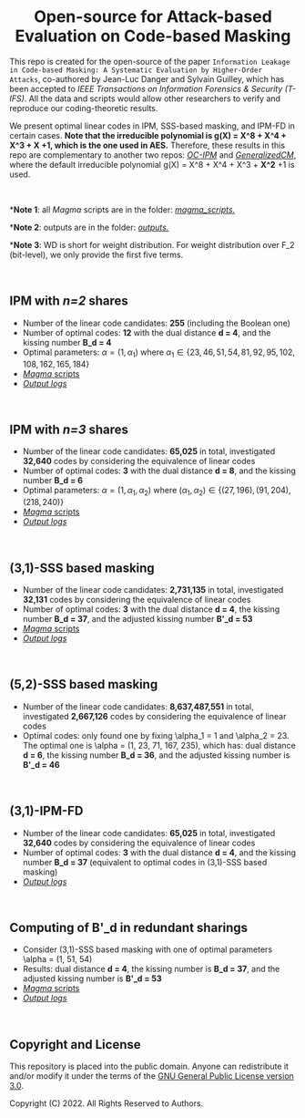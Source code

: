 <h1 align="center">Open-source for Attack-based Evaluation on Code-based Masking</h1>

This repo is created for the open-source of the paper `Information Leakage in Code-based Masking: A Systematic Evaluation by Higher-Order Attacks`, co-authored by Jean-Luc Danger and Sylvain Guilley, which has been accepted to *IEEE Transactions on Information Forensics & Security (T-IFS)*. All the data and scripts would allow other researchers to verify and reproduce our coding-theoretic results.

We present optimal linear codes in IPM, SSS-based masking, and IPM-FD in certain cases. 
**Note that the irreducible polynomial is g(X) = X^8 + X^4 + X^3 + X +1, which is the one used in AES.** Therefore, these results in this repo are complementary to another two repos: [*OC-IPM*](https://github.com/Qomo-CHENG/OC-IPM) and [*GeneralizedCM*](https://github.com/Qomo-CHENG/GeneralizedCM), where the default irreducible polynomial g(X) = X^8 + X^4 + X^3 + **X^2** +1 is used.

<br/>

***Note 1**: all *Magma* scripts are in the folder: [*magma_scripts.*](./magma_scripts)

***Note 2**: outputs are in the folder: [*outputs.*](./outputs)

***Note 3**: WD is short for weight distribution. For weight distribution over F_2 (bit-level), we only provide the first five terms.

<br/>

## IPM with *n=2* shares

- Number of the linear code candidates: **255** (including the Boolean one)
- Number of optimal codes: **12** with the dual distance **d = 4**, and the kissing number **B_d = 4**
- Optimal parameters: $\alpha=(1, \alpha_1)$ where $\alpha_1\in \{{23, 46, 51, 54, 81, 92, 95, 102, 108, 162, 165, 184}\}$
- [*Magma* scripts](./magma_scripts/ipm_n2_aes.m)
- [*Output logs*](./outputs/log_ipm_n2_aes.log)

<br/>

## IPM with *n=3* shares

- Number of the linear code candidates: **65,025** in total, investigated **32,640** codes by considering the equivalence of linear codes
- Number of optimal codes: **3** with the dual distance **d = 8**, and the kissing number **B_d = 6**
- Optimal parameters: $\alpha=(1, \alpha_1, \alpha_2)$ where $(\alpha_1, \alpha_2)\in\{{(27,196), (91,204), (218,240)}\}$
- [*Magma* scripts](./magma_scripts/ipm_n3_aes.m)
- [*Output logs*](./outputs/log_ipm_n3_aes.log)

<br/>

## (3,1)-SSS based masking

- Number of the linear code candidates: **2,731,135** in total, investigated **32,131** codes by considering the equivalence of linear codes
- Number of optimal codes: **3** with the dual distance **d = 4**, the kissing number **B_d = 37**, and the adjusted kissing number **B'_d = 53**
- [*Magma* scripts](./magma_scripts/sss_n3_t1_aes.m)
- [*Output logs*](./outputs/log_sss_n3_t1_aes.log)

<br/>

## (5,2)-SSS based masking

- Number of the linear code candidates: **8,637,487,551** in total, investigated **2,667,126** codes by considering the equivalence of linear codes
- Optimal codes: only found one by fixing \alpha_1 = 1 and \alpha_2 = 23. The optimal one is \alpha = (1, 23, 71, 167, 235), which has: dual distance **d = 6**, the kissing number **B_d = 36**, and the adjusted kissing number is **B'_d = 46**

<br/>

## (3,1)-IPM-FD

- Number of the linear code candidates: **65,025** in total, investigated **32,640** codes by considering the equivalence of linear codes
- Number of optimal codes: **3** with the dual distance **d = 4**, and the kissing number **B_d = 37** (equivalent to optimal codes in (3,1)-SSS based masking)
- [*Output logs*](./outputs/log_ipm_fd_n3_t1_aes.log)

<br/>

## Computing of B'_d in redundant sharings

- Consider (3,1)-SSS based masking with one of optimal parameters \alpha = (1, 51, 54)
- Results: dual distance **d = 4**, the kissing number is **B_d = 37**, and the adjusted kissing number is **B'_d = 53**
- [*Magma* scripts](./magma_scripts/compute_B_prime.m)
- [*Output logs*](./outputs/log_compute_B_prime.log)

<br/>

## Copyright and License

This repository is placed into the public domain. Anyone can redistribute it and/or modify it under the terms of the [GNU General Public License version 3.0](https://www.gnu.org/licenses/gpl-3.0.html).

Copyright (C) 2022. All Rights Reserved to Authors.
